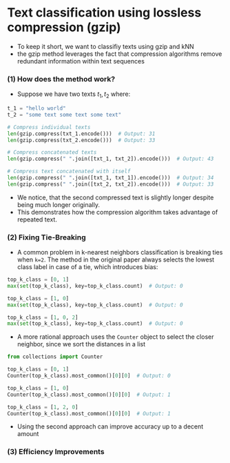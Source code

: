 # Text classification using lossless compression (gzip)

- To keep it short, we want to classifiy texts using gzip and kNN
- the gzip method leverages the fact that compression algorithms remove redundant information within text sequences

### (1) How does the method work?

- Suppose we have two texts $t_1, t_2$ where:

```python
t_1 = "hello world"
t_2 = "some text some text some text"

# Compress individual texts
len(gzip.compress(txt_1.encode()))  # Output: 31
len(gzip.compress(txt_2.encode()))  # Output: 33

# Compress concatenated texts
len(gzip.compress(" ".join([txt_1, txt_2]).encode()))  # Output: 43

# Compress text concatenated with itself
len(gzip.compress(" ".join([txt_1, txt_1]).encode()))  # Output: 34
len(gzip.compress(" ".join([txt_2, txt_2]).encode()))  # Output: 33
```

- We notice, that the second compressed text is slightly longer despite being much longer originally.
- This demonstrates how the compression algorithm takes advantage of repeated text.

### (2) Fixing Tie-Breaking

- A common problem in k-nearest neighbors classification is breaking ties when `k=2`. The method in the original paper always selects the lowest class label in case of a tie, which introduces bias:

```python
top_k_class = [0, 1]
max(set(top_k_class), key=top_k_class.count)  # Output: 0

top_k_class = [1, 0]
max(set(top_k_class), key=top_k_class.count)  # Output: 0

top_k_class = [1, 0, 2]
max(set(top_k_class), key=top_k_class.count)  # Output: 0
```

- A more rational approach uses the `Counter` object to select the closer neighbor, since we sort the distances in a list

```python
from collections import Counter

top_k_class = [0, 1]
Counter(top_k_class).most_common()[0][0]  # Output: 0

top_k_class = [1, 0]
Counter(top_k_class).most_common()[0][0]  # Output: 1

top_k_class = [1, 2, 0]
Counter(top_k_class).most_common()[0][0]  # Output: 1
```

- Using the second approach can improve accuracy up to a decent amount

### (3) Efficiency Improvements
